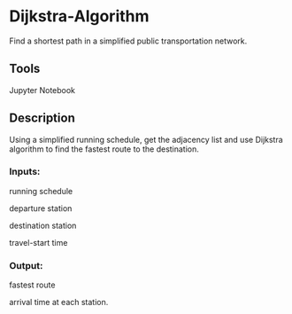 # Dijkstra-Algorithm

Find a shortest path in a simplified public transportation network.

## Tools

Jupyter Notebook

## Description

Using a simplified running schedule, get the adjacency list and use Dijkstra algorithm to find the fastest route to the destination.

### Inputs:   
running schedule

departure station

destination station

travel-start time

### Output:   
fastest route 

arrival time at each station.

